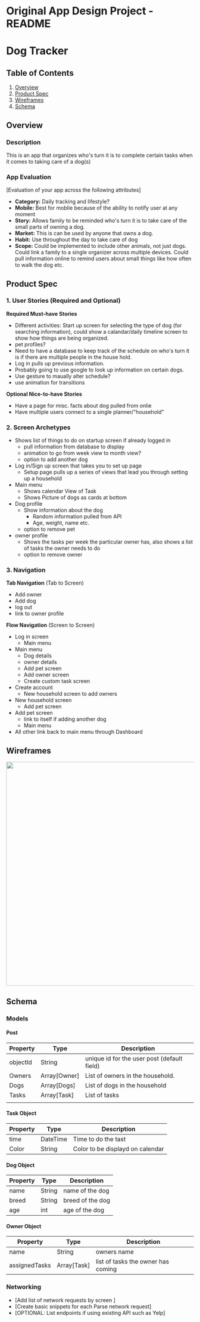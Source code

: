 Original App Design Project - README
===

# Dog Tracker

## Table of Contents
1. [Overview](#Overview)
1. [Product Spec](#Product-Spec)
1. [Wireframes](#Wireframes)
2. [Schema](#Schema)

## Overview
### Description
This is an app that organizes who's turn it is to complete certain tasks when it comes to taking care of a dog(s)

### App Evaluation
[Evaluation of your app across the following attributes]
- **Category:** Daily tracking and lifestyle?
- **Mobile:** Best for moblie because of the ability to notify user at any moment
- **Story:** Allows family to be reminded who's turn it is to take care of the small parts of owning a dog. 
- **Market:** This is can be used by anyone that owns a dog. 
- **Habit:** Use throughout the day to take care of dog
- **Scope:** Could be implemented to include other animals, not just dogs. Could link a family to a single organizer across multiple devices. Could pull information online to remind users about small things like how often to walk the dog etc.

## Product Spec

### 1. User Stories (Required and Optional)

**Required Must-have Stories**

* Different activities: Start up screen for selecting the type of dog (for searching information), could show a calandar/daily timeline screen to show how things are being organized.
* pet profiles?
* Need to have a database to keep track of the schedule on who's turn it is if there are multiple people in the house hold.
* Log in pulls up previous information.
* Probably going to use google to look up information on certain dogs.
* Use gesture to maually alter schedule?
* use animation for transitions

**Optional Nice-to-have Stories**

* Have a page for misc. facts about dog pulled from onlie
* Have multiple users connect to a single planner/"household"

### 2. Screen Archetypes

* Shows list of things to do on startup screen if already logged in
   * pull information from database to display
   * animation to go from week view to month view?
   * option to add another dog
* Log in/Sign up screen that takes you to set up page
   * Setup page pulls up a series of views that lead you through setting up a household
* Main menu
    * Shows calendar View of Task
    * Shows Picture of dogs as cards at bottom
* Dog profile
    * Show information about the dog
        * Random information pulled from API
        * Age, weight, name etc.
    * option to remove pet
* owner profile
    * Shows the tasks per week the particular owner has, also shows a list of tasks the owner needs to do
    * option to remove owner

### 3. Navigation

**Tab Navigation** (Tab to Screen)

* Add owner
* Add dog
* log out
* link to owner profile

**Flow Navigation** (Screen to Screen)

* Log in screen
    * Main menu
* Main menu
    * Dog details
    * owner details
    * Add pet screen
    * Add owner screen
    * Create custom task screen
* Create account
    * New household screen to add owners
* New household screen
    * Add pet screen
* Add pet screen
    * link to itself if adding another dog
    * Main menu
* All other link back to main menu through Dashboard

## Wireframes
<img src="Username.pdf" width=600>

## Schema 
### Models
#### Post

   | Property      | Type         | Description |
   | ------------- | ------------ | ------------|
   | objectId      | String       | unique id for the user post (default field) |
   | Owners        | Array[Owner] | List of owners in the household.            |
   | Dogs          | Array[Dogs]  | List of dogs in the household               |
   | Tasks         | Array[Task]  | List of tasks                               |
   |               |              |                                             |
#### Task Object
   | Property      | Type         | Description |
   | ------------- | ------------ | ----------- |
   | time          | DateTime     | Time to do the tast
   | Color         | String       | Color to be displayd on calendar
   
#### Dog Object
   |    Property   | Type         | Description |
   | ------------- | ------------ | ----------- |
   | name          | String       | name of the dog
   | breed         | String       | breed of the dog
   | age           | int          | age of the dog
   
#### Owner Object
   | Property      | Type         | Description |
   | ------------- | ------------ | ----------- |
   | name          | String       | owners name
   | assignedTasks | Array[Task]  | list of tasks the owner has coming
   
### Networking
- [Add list of network requests by screen ]
- [Create basic snippets for each Parse network request]
- [OPTIONAL: List endpoints if using existing API such as Yelp]
